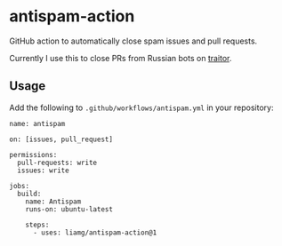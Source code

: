 # antispam-action

GitHub action to automatically close spam issues and pull requests.

Currently I use this to close PRs from Russian bots on [traitor](https://github.com/liamg/traitor).

## Usage

Add the following to `.github/workflows/antispam.yml` in your repository:

```
name: antispam

on: [issues, pull_request]

permissions:
  pull-requests: write
  issues: write

jobs:
  build:
    name: Antispam
    runs-on: ubuntu-latest

    steps:
      - uses: liamg/antispam-action@1
```
